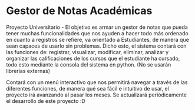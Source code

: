 # Gestor de Notas Académicas
Proyecto Universitario - El objetivo es armar un gestor de notas que pueda tener muchas funcionalidades que nos ayuden a hacer todo más ordenado en cuanto a registros se refiere, va orientado a Estudiantes, de manera que sean capaces de usarlo sin problemas. Dicho esto, el sistema contará con las funciones de: registrar, visualizar, modificar, eliminar, analizar y organizar las calificaciones de los cursos que el estudiante ha cursado, todo esto mediante la consola del sistema en python. (No se usarán librerías externas)
   
Contará con un menú interactivo que nos permitirá navegar a través de las diferentes funciones, de manera qué sea fácil e intuitivo de usar, el proyecto irá avanzando al pasar los meses. Se actualizará periódicamente el desarrollo de este proyecto :D
